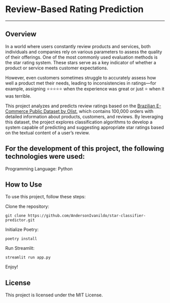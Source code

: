# Review-Based Rating Prediction
---

## Overview
In a world where users constantly review products and services, both individuals and companies rely on various parameters to assess the quality of their offerings. One of the most commonly used evaluation methods is the star rating system. These stars serve as a key indicator of whether a product or service meets customer expectations.

However, even customers sometimes struggle to accurately assess how well a product met their needs, leading to inconsistencies in ratings—for example, assigning ⭐⭐⭐⭐⭐ when the experience was great or just ⭐ when it was terrible.

This project analyzes and predicts review ratings based on the [Brazilian E-Commerce Public Dataset by Olist](https://www.kaggle.com/datasets/olistbr/brazilian-ecommerce), which contains 100,000 orders with detailed information about products, customers, and reviews. By leveraging this dataset, the project explores classification algorithms to develop a system capable of predicting and suggesting appropriate star ratings based on the textual content of a user’s review.

## For the development of this project, the following technologies were used:

Programming Language: Python

## How to Use
To use this project, follow these steps:

Clone the repository:

```
git clone https://github.com/AndersonIvanildo/star-classifier-predictor.git
```

Initialize Poetry:

```
poetry install
```

Run Streamlit:

```
streamlit run app.py
```
Enjoy!

## License
This project is licensed under the MIT License.